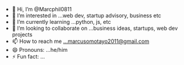 - 👋 Hi, I’m @Marcphil0811
- 👀 I’m interested in ...web dev, startup advisory, business etc
- 🌱 I’m currently learning ...python, js, etc
- 💞️ I’m looking to collaborate on ...business ideas, startups, web dev projects
- 📫 How to reach me ...marcusomotayo2011@gmail.com
- 😄 Pronouns: ...he/him
- ⚡ Fun fact: ...

<!---
Marcphil0811/Marcphil0811 is a ✨ special ✨ repository because its `README.md` (this file) appears on your GitHub profile.
You can click the Preview link to take a look at your changes.
--->
